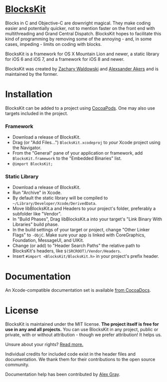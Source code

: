 [BlocksKit](https://github.com/ccworld1000/CCBlock)
===================================================

Blocks in C and Objective-C are downright magical.  They make coding easier and potentially quicker, not to mention faster on the front end with multithreading and Grand Central Dispatch.  BlocksKit hopes to facilitate this kind of programming by removing some of the annoying - and, in some cases, impeding - limits on coding with blocks.

BlocksKit is a framework for OS X Mountain Lion and newer, a static library for iOS 6 and iOS 7, and a framework for iOS 8 and newer.

BlocksKit was created by [Zachary Waldowski](https://github.com/zwaldowski) and [Alexsander Akers](https://github.com/a2) and is maintained by the former.

Installation
============

BlocksKit can be added to a project using [CocoaPods](https://github.com/cocoapods/cocoapods). One may also use targets included in the project.

### Framework

* Download a release of BlocksKit.
* Drag (or "Add Files...") `BlocksKit.xcodeproj` to *your* Xcode project using
the Navigator.
* From the "General" pane of your application or framework, add
`BlocksKit.framework` to the "Embedded Binaries" list.
* `@import BlocksKit;`

### Static Library

* Download a release of BlocksKit.
* Run "Archive" in Xcode.
* By default the static library will be compiled to `~/Library/Developer/Xcode/DerivedData`.
* Move libBlocksKit.a and Headers to your project's folder, preferably a subfolder like "Vendor".
* In "Build Phases", Drag libBlocksKit.a into your target's "Link Binary With Libraries" build phase.
* In the build settings of your target or project, change "Other Linker Flags" to `-ObjC`. Make sure your app is linked with CoreGraphics, Foundation, MessageUI, and UIKit.
* Change (or add) to "Header Search Paths" the relative path to BlocksKit's headers, like `$(SRCROOT)/Vendor/Headers`.
* Insert `#import <BlocksKit/BlocksKit.h>` in your project's prefix header.

Documentation
=============

An Xcode-compatible documentation set is available [from CocoaDocs](http://cocoadocs.org/docsets/BlocksKit/).

License
=======

BlocksKit is maintained under the MIT license.  **The project itself is free for use in any and all projects.**  You can use BlocksKit in any project, public or private, with or without attribution - though we prefer attribution! It helps us.

Unsure about your rights?  [Read more.](http://opensource.org/licenses/MIT)

Individual credits for included code exist in the header files and documentation. We thank them for their contributions to the open source community.

Documentation help has been contributed by [Alex Gray](https://github.com/mralexgray).

